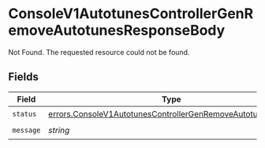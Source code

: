 # ConsoleV1AutotunesControllerGenRemoveAutotunesResponseBody

Not Found. The requested resource could not be found.


## Fields

| Field                                                                                                                                      | Type                                                                                                                                       | Required                                                                                                                                   | Description                                                                                                                                |
| ------------------------------------------------------------------------------------------------------------------------------------------ | ------------------------------------------------------------------------------------------------------------------------------------------ | ------------------------------------------------------------------------------------------------------------------------------------------ | ------------------------------------------------------------------------------------------------------------------------------------------ |
| `status`                                                                                                                                   | [errors.ConsoleV1AutotunesControllerGenRemoveAutotunesStatus](../../models/errors/consolev1autotunescontrollergenremoveautotunesstatus.md) | :heavy_check_mark:                                                                                                                         | N/A                                                                                                                                        |
| `message`                                                                                                                                  | *string*                                                                                                                                   | :heavy_check_mark:                                                                                                                         | N/A                                                                                                                                        |